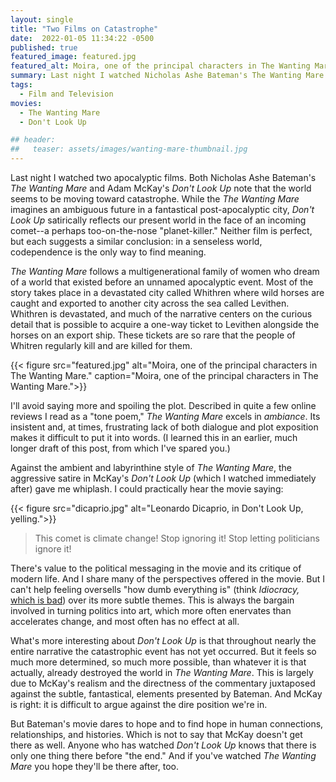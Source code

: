 ```yaml
---
layout: single
title: "Two Films on Catastrophe"
date:  2022-01-05 11:34:22 -0500
published: true
featured_image: featured.jpg
featured_alt: Moira, one of the principal characters in The Wanting Mare.
summary: Last night I watched Nicholas Ashe Bateman's The Wanting Mare and Adam McKay's Don't Look Up. Each suggests a similar conclusion-in a senseless world, codependence is the only way to find meaning.
tags:
  - Film and Television
movies:
  - The Wanting Mare
  - Don't Look Up

## header:
##   teaser: assets/images/wanting-mare-thumbnail.jpg
---
```


Last night I watched two apocalyptic films. Both Nicholas Ashe Bateman's *The Wanting Mare* and Adam McKay's *Don't Look Up* note that the world seems to be moving toward catastrophe. While the *The Wanting Mare* imagines an ambiguous future in a fantastical post-apocalyptic city, *Don't Look Up* satirically reflects our present world in the face of an incoming comet--a perhaps too-on-the-nose "planet-killer." Neither film is perfect, but each suggests a similar conclusion: in a senseless world, codependence is the only way to find meaning.

*The Wanting Mare* follows a multigenerational family of women who dream of a world that existed before an unnamed apocalyptic event. Most of the story takes place in a devastated city called Whithren where wild horses are caught and exported to another city across the sea called Levithen. Whithren is devastated, and much of the narrative centers on the curious detail that is possible to acquire a one-way ticket to Levithen alongside the horses on an export ship. These tickets are so rare that the people of Whitren regularly kill and are killed for them.

{{< figure src="featured.jpg" alt="Moira, one of the principal characters in The Wanting Mare." caption="Moira, one of the principal characters in The Wanting Mare.">}}

I'll avoid saying more and spoiling the plot. Described in quite a few online reviews I read as a "tone poem," *The Wanting Mare* excels in *ambiance*. Its insistent and, at times, frustrating lack of both dialogue and plot exposition makes it difficult to put it into words. (I learned this in an earlier, much longer draft of this post, from which I've spared you.)

Against the ambient and labyrinthine style of *The Wanting Mare*, the aggressive satire in McKay's *Don't Look Up* (which I watched immediately after) gave me whiplash. I could practically hear the movie saying:

{{< figure src="dicaprio.jpg" alt="Leonardo Dicaprio, in Don't Look Up, yelling.">}}

> This comet is climate change! Stop ignoring it! Stop letting politicians ignore it!


There's value to the political messaging in the movie and its critique of modern life. And I share many of the perspectives offered in the movie. But I can't help feeling oversells "how dumb everything is" (think *Idiocracy,* [which is bad](https://www.vice.com/en/article/bn3vgv/idiocracy-is-elitist-porn)) over its more subtle themes. This is always the bargain involved in turning politics into art, which more often enervates than accelerates change, and most often has no effect at all.

What's more interesting about *Don't Look Up* is that throughout nearly the entire narrative the catastrophic event has not yet occurred. But it feels so much more determined, so much more possible, than whatever it is that actually, already destroyed the world in *The Wanting Mare*. This is largely due to McKay's realism and the directness of the commentary juxtaposed against the subtle, fantastical, elements presented by Bateman. And McKay is right: it is difficult to argue against the dire position we're in.

But Bateman's movie dares to hope and to find hope in human connections, relationships, and histories. Which is not to say that McKay doesn't get there as well. Anyone who has watched *Don't Look Up* knows that there is only one thing there before "the end." And if you've watched *The Wanting Mare* you hope they'll be there after, too.
